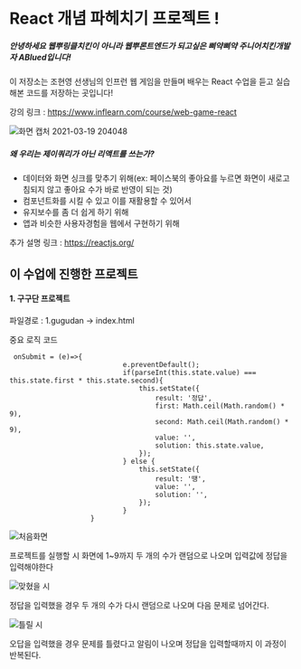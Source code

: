 # React 개념 파헤치기 프로젝트 !

##### 안녕하세요 웹뿌링클치킨이 아니라 웹뿌론트엔드가 되고싶은 삐약삐약 주니어치킨개발자 ABlued입니다!

이 저장소는 조현영 선생님의 인프런 웹 게임을 만들며 배우는 React 수업을 듣고 실습해본 코드를 저장하는 곳입니다!  

강의 링크 : https://www.inflearn.com/course/web-game-react

![화면 캡처 2021-03-19 204048](https://user-images.githubusercontent.com/53801395/111774951-78cc0880-88f3-11eb-8024-1d67753ec368.jpg)

##### 왜 우리는 제이쿼리가 아닌 리액트를 쓰는가?

+ 데이터와 화면 싱크를 맞추기 위해(ex: 페이스북의 좋아요를 누르면 화면이 새로고침되지 않고 좋아요 수가 바로 반영이 되는 것)
+ 컴포넌트화를 시킬 수 있고 이를 재활용할 수 있어서
+ 유지보수를 좀 더 쉽게 하기 위해
+ 앱과 비슷한 사용자경험을 웹에서 구현하기 위해

추가 설명 링크 : https://reactjs.org/

이 수업에 진행한 프로젝트
---

#### 1. 구구단 프로젝트
파일경로 : 1.gugudan -> index.html

중요 로직 코드  
```
 onSubmit = (e)=>{
                            e.preventDefault();
                            if(parseInt(this.state.value) === this.state.first * this.state.second){
                                this.setState({     
                                    result: '정답',
                                    first: Math.ceil(Math.random() * 9),
                                    second: Math.ceil(Math.random() * 9),
                                    value: '',
                                    solution: this.state.value,
                                });
                            } else {
                                this.setState({
                                    result: '땡',
                                    value: '',
                                    solution: '',
                                });
                            }
                    }
```
![처음화면](https://user-images.githubusercontent.com/53801395/111873763-5dd1c500-89d5-11eb-8621-01eec7708138.jpg)
  

프로젝트를 실행할 시 화면에 1~9까지 두 개의 수가 랜덤으로 나오며 입력값에 정답을 입력해야한다
  
  
![맞혔을 시](https://user-images.githubusercontent.com/53801395/111873764-5e6a5b80-89d5-11eb-9fe8-6de7f7677f7f.jpg)
  

정답을 입력했을 경우 두 개의 수가 다시 랜덤으로 나오며 다음 문제로 넘어간다.
  

![틀릴 시](https://user-images.githubusercontent.com/53801395/111873765-5f02f200-89d5-11eb-9807-0d200be87937.jpg)
  
  
오답을 입력했을 경우 문제를 틀렸다고 알림이 나오며 정답을 입력할때까지 이 과정이 반복된다.

